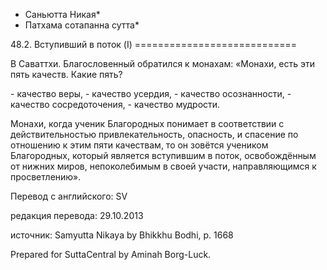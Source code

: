 * Саньютта Никая*
* Патхама сотапанна сутта*

48\.2\. Вступивший в поток \(I\)
\=\=\=\=\=\=\=\=\=\=\=\=\=\=\=\=\=\=\=\=\=\=\=\=\=\=\=\=

В Саваттхи\. Благословенный обратился к монахам: «Монахи, есть эти пять качеств\. Какие пять?

\- качество веры,
\- качество усердия,
\- качество осознанности,
\- качество сосредоточения,
\- качество мудрости\.

Монахи, когда ученик Благородных понимает в соответствии с действительностью привлекательность, опасность, и спасение по отношению к этим пяти качествам, то он зовётся учеником Благородных, который является вступившим в поток, освобождённым от нижних миров, непоколебимым в своей участи, направляющимся к просветлению»\.

Перевод с английского: SV

редакция перевода: 29\.10\.2013

источник: Samyutta Nikaya by Bhikkhu Bodhi, p\. 1668

Prepared for SuttaCentral by Aminah Borg\-Luck\.
